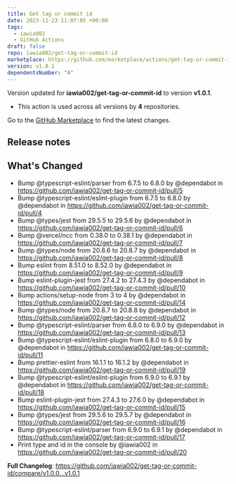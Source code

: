 ```yaml
---
title: Get tag or commit id
date: 2023-11-23 11:07:05 +00:00
tags:
  - iawia002
  - GitHub Actions
draft: false
repo: iawia002/get-tag-or-commit-id
marketplace: https://github.com/marketplace/actions/get-tag-or-commit-id
version: v1.0.1
dependentsNumber: "4"
---
```



Version updated for **iawia002/get-tag-or-commit-id** to version **v1.0.1**.
- This action is used across all versions by **4** repositories.

Go to the [GitHub Marketplace](https://github.com/marketplace/actions/get-tag-or-commit-id) to find the latest changes.

## Release notes

## What's Changed
* Bump @typescript-eslint/parser from 6.7.5 to 6.8.0 by @dependabot in https://github.com/iawia002/get-tag-or-commit-id/pull/5
* Bump @typescript-eslint/eslint-plugin from 6.7.5 to 6.8.0 by @dependabot in https://github.com/iawia002/get-tag-or-commit-id/pull/4
* Bump @types/jest from 29.5.5 to 29.5.6 by @dependabot in https://github.com/iawia002/get-tag-or-commit-id/pull/6
* Bump @vercel/ncc from 0.38.0 to 0.38.1 by @dependabot in https://github.com/iawia002/get-tag-or-commit-id/pull/7
* Bump @types/node from 20.8.6 to 20.8.7 by @dependabot in https://github.com/iawia002/get-tag-or-commit-id/pull/8
* Bump eslint from 8.51.0 to 8.52.0 by @dependabot in https://github.com/iawia002/get-tag-or-commit-id/pull/9
* Bump eslint-plugin-jest from 27.4.2 to 27.4.3 by @dependabot in https://github.com/iawia002/get-tag-or-commit-id/pull/10
* Bump actions/setup-node from 3 to 4 by @dependabot in https://github.com/iawia002/get-tag-or-commit-id/pull/14
* Bump @types/node from 20.8.7 to 20.8.8 by @dependabot in https://github.com/iawia002/get-tag-or-commit-id/pull/12
* Bump @typescript-eslint/parser from 6.8.0 to 6.9.0 by @dependabot in https://github.com/iawia002/get-tag-or-commit-id/pull/13
* Bump @typescript-eslint/eslint-plugin from 6.8.0 to 6.9.0 by @dependabot in https://github.com/iawia002/get-tag-or-commit-id/pull/11
* Bump prettier-eslint from 16.1.1 to 16.1.2 by @dependabot in https://github.com/iawia002/get-tag-or-commit-id/pull/19
* Bump @typescript-eslint/eslint-plugin from 6.9.0 to 6.9.1 by @dependabot in https://github.com/iawia002/get-tag-or-commit-id/pull/18
* Bump eslint-plugin-jest from 27.4.3 to 27.6.0 by @dependabot in https://github.com/iawia002/get-tag-or-commit-id/pull/15
* Bump @types/jest from 29.5.6 to 29.5.7 by @dependabot in https://github.com/iawia002/get-tag-or-commit-id/pull/16
* Bump @typescript-eslint/parser from 6.9.0 to 6.9.1 by @dependabot in https://github.com/iawia002/get-tag-or-commit-id/pull/17
* Print type and id in the console by @iawia002 in https://github.com/iawia002/get-tag-or-commit-id/pull/20


**Full Changelog**: https://github.com/iawia002/get-tag-or-commit-id/compare/v1.0.0...v1.0.1
